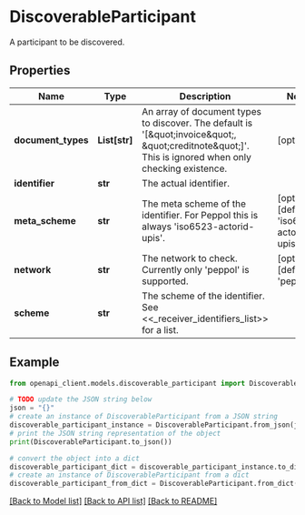 # DiscoverableParticipant

A participant to be discovered.

## Properties

Name | Type | Description | Notes
------------ | ------------- | ------------- | -------------
**document_types** | **List[str]** | An array of document types to discover. The default is &#39;[\&quot;invoice\&quot;, \&quot;creditnote\&quot;]&#39;. This is ignored when only checking existence. | [optional] 
**identifier** | **str** | The actual identifier. | 
**meta_scheme** | **str** | The meta scheme of the identifier. For Peppol this is always &#39;iso6523-actorid-upis&#39;. | [optional] [default to 'iso6523-actorid-upis']
**network** | **str** | The network to check. Currently only &#39;peppol&#39; is supported. | [optional] [default to 'peppol']
**scheme** | **str** | The scheme of the identifier. See &lt;&lt;_receiver_identifiers_list&gt;&gt; for a list. | 

## Example

```python
from openapi_client.models.discoverable_participant import DiscoverableParticipant

# TODO update the JSON string below
json = "{}"
# create an instance of DiscoverableParticipant from a JSON string
discoverable_participant_instance = DiscoverableParticipant.from_json(json)
# print the JSON string representation of the object
print(DiscoverableParticipant.to_json())

# convert the object into a dict
discoverable_participant_dict = discoverable_participant_instance.to_dict()
# create an instance of DiscoverableParticipant from a dict
discoverable_participant_from_dict = DiscoverableParticipant.from_dict(discoverable_participant_dict)
```
[[Back to Model list]](../README.md#documentation-for-models) [[Back to API list]](../README.md#documentation-for-api-endpoints) [[Back to README]](../README.md)



